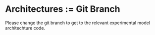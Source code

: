 # Architectures := Git Branch
Please change the git branch to get to the relevant experimental model architechture code.
